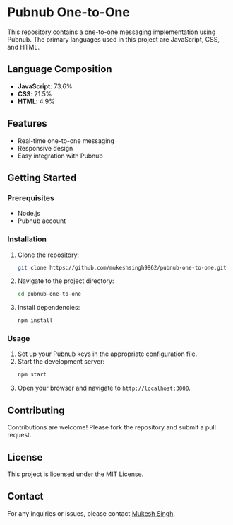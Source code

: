 # Pubnub One-to-One

This repository contains a one-to-one messaging implementation using Pubnub. The primary languages used in this project are JavaScript, CSS, and HTML.

## Language Composition
- **JavaScript**: 73.6%
- **CSS**: 21.5%
- **HTML**: 4.9%

## Features
- Real-time one-to-one messaging
- Responsive design
- Easy integration with Pubnub

## Getting Started

### Prerequisites
- Node.js
- Pubnub account

### Installation
1. Clone the repository:
    ```sh
    git clone https://github.com/mukeshsingh9862/pubnub-one-to-one.git
    ```
2. Navigate to the project directory:
    ```sh
    cd pubnub-one-to-one
    ```
3. Install dependencies:
    ```sh
    npm install
    ```

### Usage
1. Set up your Pubnub keys in the appropriate configuration file.
2. Start the development server:
    ```sh
    npm start
    ```
3. Open your browser and navigate to `http://localhost:3000`.

## Contributing
Contributions are welcome! Please fork the repository and submit a pull request.

## License
This project is licensed under the MIT License.

## Contact
For any inquiries or issues, please contact [Mukesh Singh](mailto:mukeshsingh9862@gmail.com).
